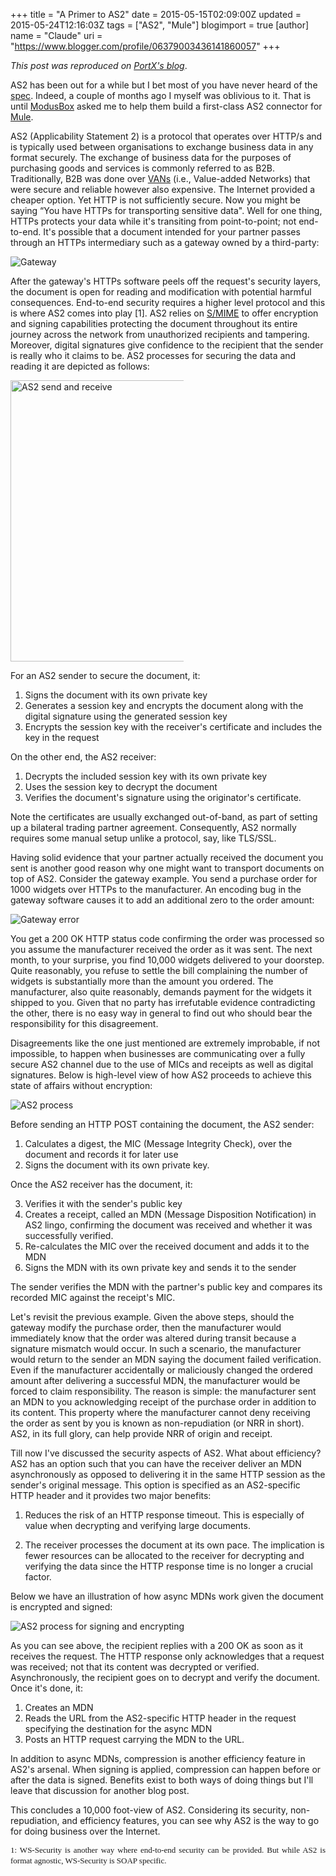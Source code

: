+++
title = "A Primer to AS2"
date = 2015-05-15T02:09:00Z
updated = 2015-05-24T12:16:03Z
tags = ["AS2", "Mule"]
blogimport = true
[author]
	name = "Claude"
	uri = "https://www.blogger.com/profile/06379003436141860057"
+++

*This post was reproduced on [PortX's blog](https://portx.io/what-is-as2/)*.

AS2 has been out for a while but I bet most of you have never heard of the [spec](http://www.ietf.org/rfc/rfc4130.txt). Indeed,
a couple of months ago I myself was oblivious to it. That is until [ModusBox](http://www.modusbox.com/) asked me to help
them build a first-class AS2 connector for [Mule](http://www.mulesoft.com/platform/soa/mule-esb-open-source-esb).

AS2 (Applicability Statement 2) is a protocol that operates over HTTP/s and is typically
used between organisations to exchange business data in any format securely. The exchange of
business data for the purposes of purchasing goods and services is commonly referred to as B2B.
Traditionally, B2B was done over [VANs](https://en.wikipedia.org/wiki/Value-added_network) (i.e., Value-added Networks) that were secure and reliable
however also expensive. The Internet provided a cheaper option. Yet HTTP is not sufficiently secure.
Now you might be saying “You have HTTPs for transporting sensitive data". Well for one thing,
HTTPs protects your data while it's transiting from point-to-point; not end-to-end. It's possible
that a document intended for your partner passes through an HTTPs intermediary such as a
gateway owned by a third-party:

<img src="/images/gateway.png" alt="Gateway" style="max-width:80%"/>

After the gateway's HTTPs software peels off the request's security layers, the document is
open for reading and modification with potential harmful consequences. End-to-end security
requires a higher level protocol and this is where AS2 comes into play [1]. AS2 relies on
[S/MIME](http://www.ietf.org/rfc/rfc3851.txt) to offer encryption and signing capabilities protecting the document throughout its
entire journey across the network from unauthorized recipients and tampering. Moreover,
digital signatures give confidence to the recipient that the sender is really who it claims
to be. AS2 processes for securing the data and reading it are depicted as follows:

<img src="/images/as2-send-receive.png" alt="AS2 send and receive" height="450" style="max-width:55%"/>

For an AS2 sender to secure the document, it:

1. Signs the document with its own private key
2. Generates a session key and encrypts the document along with the digital signature using the generated session key
3. Encrypts the session key with the receiver's certificate and includes the key in the request

On the other end, the AS2 receiver:

1. Decrypts the included session key with its own private key
2. Uses the session key to decrypt the document
3. Verifies the document's signature using the originator's certificate.

Note the certificates are usually exchanged out-of-band, as part of setting up a bilateral
trading partner agreement. Consequently, AS2 normally requires some manual setup unlike a
protocol, say, like TLS/SSL.

Having solid evidence that your partner actually received the document you sent is another
good reason why one might want to transport documents on top of AS2. Consider the gateway example.
You send a purchase order for 1000 widgets over HTTPs to the manufacturer. An encoding bug
in the gateway software causes it to add an additional zero to the order amount:

<img src="/images/gateway-error.png" alt="Gateway error" style="max-width:80%"/>

You get a 200 OK HTTP status code confirming the order was processed so you assume the
manufacturer received the order as it was sent. The next month, to your surprise, you
find 10,000 widgets delivered to your doorstep. Quite reasonably, you refuse to settle
the bill complaining the number of widgets is substantially more than the amount you ordered.
The manufacturer, also quite reasonably, demands payment for the widgets it shipped to you.
Given that no party has irrefutable evidence contradicting the other, there is no easy way
in general to find out who should bear the responsibility for this disagreement.

Disagreements like the one just mentioned are extremely improbable, if not impossible, to
happen when businesses are communicating over a fully secure AS2 channel due to the use of
MICs and receipts as well as digital signatures. Below is high-level view of how AS2 proceeds
to achieve this state of affairs without encryption:

<img src="/images/as2-process.png" alt="AS2 process" style="max-width:80%"/>

Before sending an HTTP POST containing the document, the AS2 sender:

1. Calculates a digest, the MIC (Message Integrity Check), over the document and records it for later use
2. Signs the document with its own private key.

Once the AS2 receiver has the document, it:

3. Verifies it with the sender's public key
4. Creates a receipt, called an MDN (Message Disposition Notification) in AS2 lingo, confirming the document was received and whether it was successfully verified.
5. Re-calculates the MIC over the received document and adds it to the MDN
6. Signs the MDN with its own private key and sends it to the sender

The sender verifies the MDN with the partner's public key and compares its recorded MIC
against the receipt's MIC.

Let's revisit the previous example. Given the above steps, should the gateway modify the
purchase order, then the manufacturer would immediately know that the order was altered
during transit because a signature mismatch would occur. In such a scenario, the manufacturer
would return to the sender an MDN saying the document failed verification. Even if the manufacturer
accidentally or maliciously changed the ordered amount after delivering a successful MDN,
the manufacturer would be forced to claim responsibility. The reason is simple: the manufacturer
sent an MDN to you acknowledging receipt of the purchase order in addition to its content.
This property where the manufacturer cannot deny receiving the order as sent by you is known
as non-repudiation (or NRR in short). AS2, in its full glory, can help provide NRR of origin and receipt.

Till now I've discussed the security aspects of AS2. What about efficiency? AS2 has an option
such that you can have the receiver deliver an MDN asynchronously as opposed to delivering
it in the same HTTP session as the sender's original message. This option is specified as
an AS2-specific HTTP header and it provides two major benefits:

1. Reduces the risk of an HTTP response timeout. This is especially of value when decrypting and verifying large documents.

2. The receiver processes the document at its own pace. The implication is fewer resources can be allocated to the receiver for decrypting and verifying the data since the HTTP response time is no longer a crucial factor.

Below we have an illustration of how async MDNs work given the document is encrypted and signed:

<img src="/images/as2-process-signed-encrypted.png" alt="AS2 process for signing and encrypting" style="max-width:80%"/>

As you can see above, the recipient replies with a 200 OK as soon as it receives the request.
The HTTP response only acknowledges that a request was received; not that its content was
decrypted or verified. Asynchronously, the recipient goes on to decrypt and verify the document.
Once it's done, it:

1. Creates an MDN
2. Reads the URL from the AS2-specific HTTP header in the request specifying the destination for the async MDN
3. Posts an HTTP request carrying the MDN to the URL.

In addition to async MDNs, compression is another efficiency feature in AS2's arsenal. When
signing is applied, compression can happen before or after the data is signed. Benefits exist
to both ways of doing things but I'll leave that discussion for another blog post.

This concludes a 10,000 foot-view of AS2. Considering its security, non-repudiation, and
efficiency features, you can see why AS2 is the way to go for doing business over the Internet.

<div style="text-align: justify; line-height: 1.3;">
  <span style="font-family: Times, Times New Roman, serif; font-size: small;">
    <span class="num">1: WS-Security is another way where end-to-end security can be provided. But while AS2 is format agnostic, WS-Security is SOAP specific.</span>
  </span>
</div>
